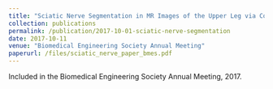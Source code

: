 ```yaml
---
title: "Sciatic Nerve Segmentation in MR Images of the Upper Leg via Convolutional Neural Networks"
collection: publications
permalink: /publication/2017-10-01-sciatic-nerve-segmentation
date: 2017-10-11
venue: "Biomedical Engineering Society Annual Meeting"
paperurl: /files/sciatic_nerve_paper_bmes.pdf
---
```


Included in the Biomedical Engineering Society Annual Meeting, 2017.
